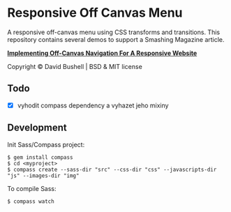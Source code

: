 Responsive Off Canvas Menu
==========================

A responsive off-canvas menu using CSS transforms and transitions. This repository contains several demos to support a Smashing Magazine article.

**[Implementing Off-Canvas Navigation For A Responsive Website
](http://coding.smashingmagazine.com/2013/01/15/off-canvas-navigation-for-responsive-website/)**

Copyright © David Bushell | BSD & MIT license

Todo
----

* [x] vyhodit compass dependency a vyhazet jeho mixiny


Development
-----------

Init Sass/Compass project:

    $ gem install compass
    $ cd <myproject>
    $ compass create --sass-dir "src" --css-dir "css" --javascripts-dir "js" --images-dir "img"

To compile Sass:

    $ compass watch